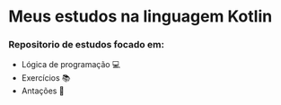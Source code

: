 ﻿# Meus estudos na linguagem Kotlin

### Repositorio de estudos focado em:

- Lógica de programação 💻
- Exercícios 📚
- Antações 📓
